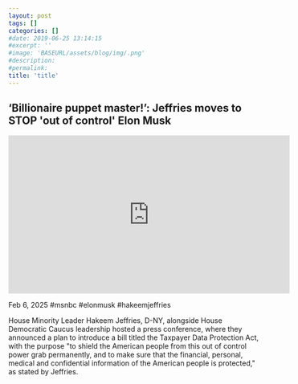 ```yaml
---
layout: post
tags: []
categories: []
#date: 2019-06-25 13:14:15
#excerpt: ''
#image: 'BASEURL/assets/blog/img/.png'
#description:
#permalink:
title: 'title'
---
```



## ‘Billionaire puppet master!’: Jeffries moves to STOP 'out of control' Elon Musk

<iframe width="560" height="315" src="https://www.youtube.com/embed/qQuQs-EXg88?si=WK1CW1DSBcrblFRz" title="YouTube video player" frameborder="0" allow="accelerometer; autoplay; clipboard-write; encrypted-media; gyroscope; picture-in-picture; web-share" referrerpolicy="strict-origin-when-cross-origin" allowfullscreen></iframe>

Feb 6, 2025  #msnbc #elonmusk #hakeemjeffries

House Minority Leader Hakeem Jeffries, D-NY, alongside House Democratic Caucus leadership hosted a press conference, where they announced a plan to introduce a bill titled the Taxpayer Data Protection Act, with the purpose "to shield the American people from this out of control power grab permanently, and to make sure that the financial, personal, medical and confidential information of the American people is protected," as stated by Jeffries.
